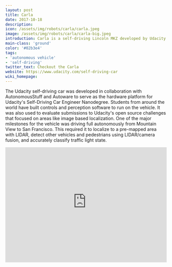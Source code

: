 ```yaml
---
layout: post
title: Carla
date: 2017-10-18
description:
icon: /assets/img/robots/carla/carla.jpeg
image: /assets/img/robots/carla/carla-big.jpeg
introduction: Carla is a self-driving Lincoln MKZ developed by Udacity and equipped with LIDAR, radar, and cameras.
main-class: 'ground'
color: '#02b3e4'
tags:
- 'autonomous vehicle'
- 'self-driving'
twitter_text: Checkout the Carla
website: https://www.udacity.com/self-driving-car
wiki_homepage: 
---
```


The Udacity self-driving car was developed in collaboration with AutonomousStuff and Autoware to serve as the hardware platform for Udacity's Self-Driving Car Engineer Nanodegree. Students from around the world have built controls and perception software to run on the vehicle. It was also used to evaluate submissions to Udacity's open source challenges that focused on areas like image based localization. One of the major milestones for the vehicle was driving full autonomously from Mountain View to San Francisco. This required it to localize to a pre-mapped area with LIDAR, detect other vehicles and pedestrians using LIDAR/camera fusion, and accurately classify traffic light state. 

<iframe width="100%" height="360" src="https://www.youtube-nocookie.com/embed/SG1cbFHu7AE?rel=0" frameborder="0" allowfullscreen></iframe>
